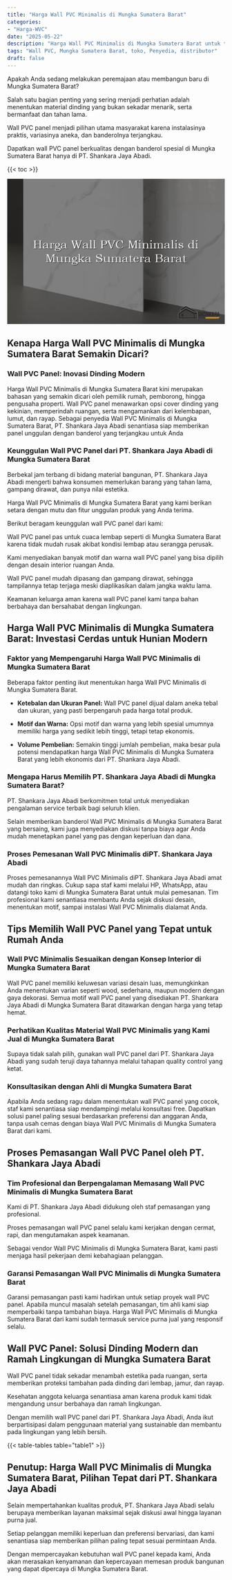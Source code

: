 ```yaml
---
title: "Harga Wall PVC Minimalis di Mungka Sumatera Barat"
categories: 
- "Harga-WVC"
date: "2025-05-22"
description: "Harga Wall PVC Minimalis di Mungka Sumatera Barat untuk tempat tinggal, office, dan gerai. Material terbaik, beragam motif, pilihan warna elegan, dengan jasa instalasi ditangani oleh teknisi profesional dan garansi resmi!|Layanan penjualan Wall PVC Minimalis di Mungka Sumatera Barat untuk kebutuhan tempat tinggal, office, atau gerai, dengan produk berkualitas dan penempatan oleh tim ahli dan jaminan resmi.|Solusi Wall PVC Minimalis di Mungka Sumatera Barat yang terbukti bagi rumah, perkantoran, dan toko, bersama produk unggulan dan penempatan oleh teknisi ahli dan jaminan resmi.|Distribusi Wall PVC Minimalis di Mungka Sumatera Barat bagi hunian, office, dan toko, dengan material terbaik dan penempatan oleh tenaga ahli ahli, disertai dengan garansi resmi.}"
tags: "Wall PVC, Mungka Sumatera Barat, toko, Penyedia, distributor"
draft: false
---
```


Apakah Anda sedang melakukan peremajaan atau membangun baru di Mungka Sumatera Barat?

Salah satu bagian penting yang sering menjadi perhatian adalah menentukan material dinding yang bukan sekadar menarik, serta bermanfaat dan tahan lama.

Wall PVC panel menjadi pilihan utama masyarakat karena instalasinya praktis, variasinya aneka, dan banderolnya terjangkau.

Dapatkan wall PVC panel berkualitas dengan banderol spesial di Mungka Sumatera Barat hanya di PT. Shankara Jaya Abadi.

{{< toc >}}

![Harga Wall PVC Minimalis di Mungka Sumatera Barat](/images/Harga-WVC/Harga-Wall-PVC-Minimalis-di-Mungka-Sumatera-Barat.png)


## Kenapa Harga Wall PVC Minimalis di Mungka Sumatera Barat Semakin Dicari?

### Wall PVC Panel: Inovasi Dinding Modern

Harga Wall PVC Minimalis di Mungka Sumatera Barat kini merupakan bahasan yang semakin dicari oleh pemilik rumah, pemborong, hingga pengusaha properti. Wall PVC panel menawarkan opsi cover dinding yang kekinian, memperindah ruangan, serta mengamankan dari kelembapan, lumut, dan rayap. Sebagai penyedia Wall PVC Minimalis di Mungka Sumatera Barat, PT. Shankara Jaya Abadi senantiasa siap memberikan panel unggulan dengan banderol yang terjangkau untuk Anda

### Keunggulan Wall PVC Panel dari PT. Shankara Jaya Abadi di Mungka Sumatera Barat

Berbekal jam terbang di bidang material bangunan, PT. Shankara Jaya Abadi mengerti bahwa konsumen memerlukan barang yang tahan lama, gampang dirawat, dan punya nilai estetika.

Harga Wall PVC Minimalis di Mungka Sumatera Barat yang kami berikan setara dengan mutu dan fitur unggulan produk yang Anda terima.

Berikut beragam keunggulan wall PVC panel dari kami:

Wall PVC panel pas untuk cuaca lembap seperti di Mungka Sumatera Barat karena tidak mudah rusak akibat kondisi lembap atau serangga perusak.

Kami menyediakan banyak motif dan warna wall PVC panel yang bisa dipilih dengan desain interior ruangan Anda.

Wall PVC panel mudah dipasang dan gampang dirawat, sehingga tampilannya tetap terjaga meski diaplikasikan dalam jangka waktu lama.

Keamanan keluarga aman karena wall PVC panel kami tanpa bahan berbahaya dan bersahabat dengan lingkungan.

## Harga Wall PVC Minimalis di Mungka Sumatera Barat: Investasi Cerdas untuk Hunian Modern

### Faktor yang Mempengaruhi Harga Wall PVC Minimalis di Mungka Sumatera Barat

Beberapa faktor penting ikut menentukan harga Wall PVC Minimalis di Mungka Sumatera Barat.

- **Ketebalan dan Ukuran Panel:** Wall PVC panel dijual dalam aneka tebal dan ukuran, yang pasti berpengaruh pada harga total produk.

- **Motif dan Warna:** Opsi motif dan warna yang lebih spesial umumnya memiliki harga yang sedikit lebih tinggi, tetapi tetap ekonomis.

- **Volume Pembelian:** Semakin tinggi jumlah pembelian, maka besar pula potensi mendapatkan harga Wall PVC Minimalis di Mungka Sumatera Barat yang lebih ekonomis dari PT. Shankara Jaya Abadi.

### Mengapa Harus Memilih PT. Shankara Jaya Abadi di Mungka Sumatera Barat?

PT. Shankara Jaya Abadi berkomitmen total untuk menyediakan pengalaman service terbaik bagi seluruh klien.

Selain memberikan banderol Wall PVC Minimalis di Mungka Sumatera Barat yang bersaing, kami juga menyediakan diskusi tanpa biaya agar Anda mudah menetapkan panel yang pas dengan keperluan dan dana.

### Proses Pemesanan Wall PVC Minimalis diPT. Shankara Jaya Abadi

Proses pemesanannya Wall PVC Minimalis diPT. Shankara Jaya Abadi amat mudah dan ringkas. Cukup sapa staf kami melalui HP, WhatsApp, atau datangi toko kami di Mungka Sumatera Barat untuk mulai pemesanan. Tim profesional kami senantiasa membantu Anda sejak diskusi desain, menentukan motif, sampai instalasi Wall PVC Minimalis dialamat Anda.

## Tips Memilih Wall PVC Panel yang Tepat untuk Rumah Anda

### Wall PVC Minimalis Sesuaikan dengan Konsep Interior di Mungka Sumatera Barat

Wall PVC panel memiliki keluwesan variasi desain luas, memungkinkan Anda menentukan varian seperti wood, sederhana, maupun modern dengan gaya dekorasi. Semua motif wall PVC panel yang disediakan PT. Shankara Jaya Abadi di Mungka Sumatera Barat ditawarkan dengan harga yang tetap hemat.

### Perhatikan Kualitas Material Wall PVC Minimalis yang Kami Jual di Mungka Sumatera Barat

Supaya tidak salah pilih, gunakan wall PVC panel dari PT. Shankara Jaya Abadi yang sudah teruji daya tahannya melalui tahapan quality control yang ketat.

### Konsultasikan dengan Ahli di Mungka Sumatera Barat

Apabila Anda sedang ragu dalam menentukan wall PVC panel yang cocok, staf kami senantiasa siap mendampingi melalui konsultasi free. Dapatkan solusi panel paling sesuai berdasarkan preferensi dan anggaran Anda, tanpa usah cemas dengan biaya Wall PVC Minimalis di Mungka Sumatera Barat dari kami.

## Proses Pemasangan Wall PVC Panel oleh PT. Shankara Jaya Abadi

### Tim Profesional dan Berpengalaman Memasang Wall PVC Minimalis di Mungka Sumatera Barat

Kami di PT. Shankara Jaya Abadi didukung oleh staf pemasangan yang profesional.

Proses pemasangan wall PVC panel selalu kami kerjakan dengan cermat, rapi, dan mengutamakan aspek keamanan.

Sebagai vendor Wall PVC Minimalis di Mungka Sumatera Barat, kami pasti menjaga hasil pekerjaan demi kebahagiaan pelanggan.

### Garansi Pemasangan Wall PVC Minimalis di Mungka Sumatera Barat

Garansi pemasangan pasti kami hadirkan untuk setiap proyek wall PVC panel. Apabila muncul masalah setelah pemasangan, tim ahli kami siap memperbaiki tanpa tambahan biaya. Harga Wall PVC Minimalis di Mungka Sumatera Barat dari kami sudah termasuk service purna jual yang responsif selalu.

## Wall PVC Panel: Solusi Dinding Modern dan Ramah Lingkungan di Mungka Sumatera Barat

Wall PVC panel tidak sekadar menambah estetika pada ruangan, serta memberikan proteksi tambahan pada dinding dari lembap, jamur, dan rayap.

Kesehatan anggota keluarga senantiasa aman karena produk kami tidak mengandung unsur berbahaya dan ramah lingkungan.

Dengan memilih wall PVC panel dari PT. Shankara Jaya Abadi, Anda ikut berpartisipasi dalam penggunaan material yang sustainable dan membantu pada lingkungan yang lebih bersih.

{{< table-tables table="table1" >}}

## Penutup: Harga Wall PVC Minimalis di Mungka Sumatera Barat, Pilihan Tepat dari PT. Shankara Jaya Abadi

Selain mempertahankan kualitas produk, PT. Shankara Jaya Abadi selalu berupaya memberikan layanan maksimal sejak diskusi awal hingga layanan purna jual.

Setiap pelanggan memiliki keperluan dan preferensi bervariasi, dan kami senantiasa siap memberikan pilihan paling tepat sesuai permintaan Anda.

Dengan mempercayakan kebutuhan wall PVC panel kepada kami, Anda akan merasakan kenyamanan dan kepercayaan memesan produk bangunan yang dapat dipercaya di Mungka Sumatera Barat.